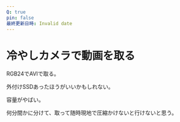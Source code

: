 ```yaml
---
Q: true
pin: false
最終更新日時: Invalid date
---
```

# 冷やしカメラで動画を取る

RGB24でAVIで取る。

外付けSSDあったほうがいいかもしれない。

容量がやばい。

何分間かに分けて、取って随時現地で圧縮かけないと行けないと思う。